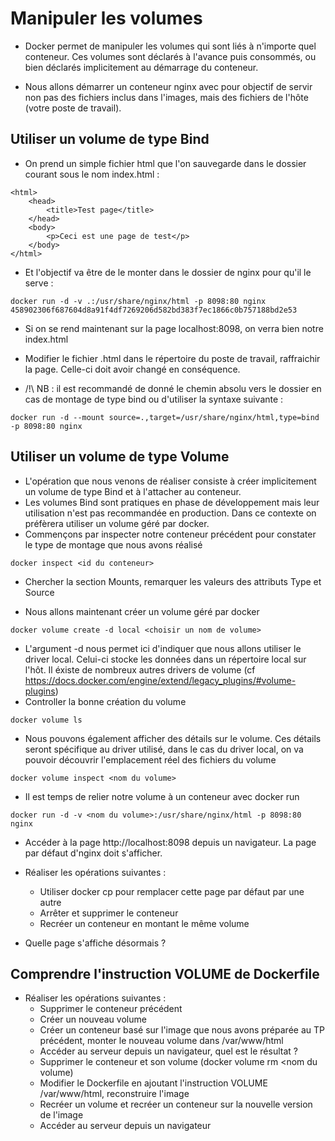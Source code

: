 # Manipuler les volumes

* Docker permet de manipuler les volumes qui sont liés à n'importe quel conteneur. Ces volumes sont déclarés à l'avance puis consommés, ou bien déclarés implicitement au démarrage du conteneur.

* Nous allons démarrer un conteneur nginx avec pour objectif de servir non pas des fichiers inclus dans l'images, mais des fichiers de l'hôte (votre poste de travail).

## Utiliser un volume de type Bind

* On prend un simple fichier html que l'on sauvegarde dans le dossier courant sous le nom index.html :

```
<html>
    <head>
        <title>Test page</title>
    </head>
    <body>
        <p>Ceci est une page de test</p>
    </body>
</html>
```
* Et l'objectif va être de le monter dans le dossier de nginx pour qu'il le serve :

```
docker run -d -v .:/usr/share/nginx/html -p 8098:80 nginx
458902306f687604d8a91f4df7269206d582bd383f7ec1866c0b757188bd2e53
```

* Si on se rend maintenant sur la page localhost:8098, on verra bien notre index.html

* Modifier le fichier .html dans le répertoire du poste de travail, raffraichir la page. Celle-ci doit avoir changé en conséquence.

* /!\ NB : il est recommandé de donné le chemin absolu vers le dossier en cas de montage de type bind ou d'utiliser la syntaxe suivante :

```
docker run -d --mount source=.,target=/usr/share/nginx/html,type=bind -p 8098:80 nginx
```


## Utiliser un volume de type Volume

* L'opération que nous venons de réaliser consiste à créer implicitement un volume de type Bind et à l'attacher au conteneur.
* Les volumes Bind sont pratiques en phase de développement mais leur utilisation n'est pas recommandée en production. Dans ce contexte on préfèrera utiliser un volume géré par docker.
* Commençons par inspecter notre conteneur précédent pour constater le type de montage que nous avons réalisé

```
docker inspect <id du conteneur>
```

* Chercher la section Mounts, remarquer les valeurs des attributs Type et Source

* Nous allons maintenant créer un volume géré par docker

```
docker volume create -d local <choisir un nom de volume>
```

* L'argument -d nous permet ici d'indiquer que nous allons utiliser le driver local. Celui-ci stocke les données dans un répertoire local sur l'hôt. Il éxiste de nombreux autres drivers de volume (cf https://docs.docker.com/engine/extend/legacy_plugins/#volume-plugins)
* Controller la bonne création du volume

 ```
docker volume ls
```
* Nous pouvons également afficher des détails sur le volume. Ces détails seront spécifique au driver utilisé, dans le cas du driver local, on va pouvoir découvrir l'emplacement réel des fichiers du volume

```
docker volume inspect <nom du volume>
```
* Il est temps de relier notre volume à un conteneur avec docker run

```
docker run -d -v <nom du volume>:/usr/share/nginx/html -p 8098:80 nginx
```
* Accéder à la page http://localhost:8098 depuis un navigateur. La page par défaut d'nginx doit s'afficher.

* Réaliser les opérations suivantes :
  * Utiliser docker cp pour remplacer cette page par défaut par une autre
  * Arrêter et supprimer le conteneur
  * Recréer un conteneur en montant le même volume

* Quelle page s'affiche désormais ?

## Comprendre l'instruction VOLUME de Dockerfile

* Réaliser les opérations suivantes :
  * Supprimer le conteneur précédent
  * Créer un nouveau volume
  * Créer un conteneur basé sur l'image que nous avons préparée au TP précédent, monter le nouveau volume dans /var/www/html
  * Accéder au serveur depuis un navigateur, quel est le résultat ?
  * Supprimer le conteneur et son volume (docker volume rm <nom du volume)
  * Modifier le Dockerfile en ajoutant l'instruction VOLUME /var/www/html, reconstruire l'image
  * Recréer un volume et recréer un conteneur sur la nouvelle version de l'image
  * Accéder au serveur depuis un navigateur


